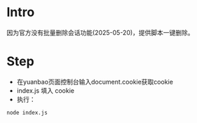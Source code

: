 # Intro
因为官方没有批量删除会话功能(2025-05-20)，提供脚本一键删除。

# Step
- 在yuanbao页面控制台输入document.cookie获取cookie
- index.js 填入 cookie
- 执行：
```bash
node index.js
```
